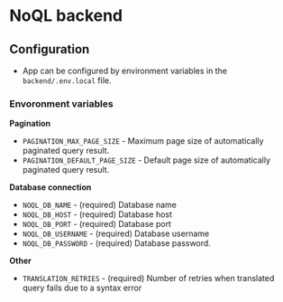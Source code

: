# NoQL backend

## Configuration

- App can be configured by environment variables in the `backend/.env.local` file.

### Envoronment variables
**Pagination**
- `PAGINATION_MAX_PAGE_SIZE` - Maximum page size of automatically paginated query result.
- `PAGINATION_DEFAULT_PAGE_SIZE` - Default page size of automatically paginated query result.

**Database connection**
- `NOQL_DB_NAME` - (required) Database name
- `NOQL_DB_HOST` - (required) Database host
- `NOQL_DB_PORT` - (required) Database port
- `NOQL_DB_USERNAME` - (required) Database username
- `NOQL_DB_PASSWORD` - (required) Database password.

**Other**
- `TRANSLATION_RETRIES` - (required) Number of retries when translated query fails due to a syntax error